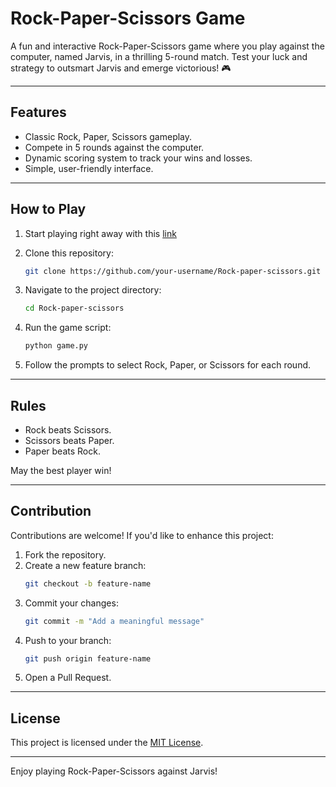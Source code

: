 # Rock-Paper-Scissors Game

A fun and interactive Rock-Paper-Scissors game where you play against the computer, named Jarvis, in a thrilling 5-round match. Test your luck and strategy to outsmart Jarvis and emerge victorious! 🎮

---

## Features

- Classic Rock, Paper, Scissors gameplay.
- Compete in 5 rounds against the computer.
- Dynamic scoring system to track your wins and losses.
- Simple, user-friendly interface.

---

## How to Play
1. Start playing right away with this [link](https://tinyurl.com/gaji-rock-paper-scissors)

2. Clone this repository:
   ```bash
   git clone https://github.com/your-username/Rock-paper-scissors.git
   ```
3. Navigate to the project directory:
   ```bash
   cd Rock-paper-scissors
   ```
4. Run the game script:
   ```bash
   python game.py
   ```
5. Follow the prompts to select Rock, Paper, or Scissors for each round.

---

## Rules

- Rock beats Scissors.
- Scissors beats Paper.
- Paper beats Rock.

May the best player win!

---

## Contribution

Contributions are welcome! If you'd like to enhance this project:

1. Fork the repository.
2. Create a new feature branch:
   ```bash
   git checkout -b feature-name
   ```
3. Commit your changes:
   ```bash
   git commit -m "Add a meaningful message"
   ```
4. Push to your branch:
   ```bash
   git push origin feature-name
   ```
5. Open a Pull Request.

---

## License

This project is licensed under the [MIT License](LICENSE).

---

Enjoy playing Rock-Paper-Scissors against Jarvis!

